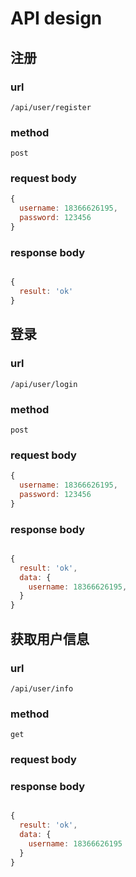 # API design



##  注册
### url 

`/api/user/register`

### method 
`post`

### request body

``` js
{
  username: 18366626195,
  password: 123456
}
```

### response body 
``` js

{
  result: 'ok'
}

```

##  登录
### url 

`/api/user/login`

### method 
`post`

### request body

``` js
{
  username: 18366626195,
  password: 123456
}
```

### response body 
``` js

{
  result: 'ok',
  data: {
    username: 18366626195,
  }
}

```

##  获取用户信息
### url 

`/api/user/info`

### method 
`get`

### request body

### response body 
``` js

{
  result: 'ok',
  data: {
    username: 18366626195
  }
}

```


